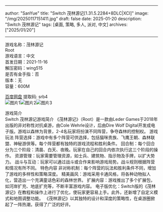 
---
author: "SanYue"
title: "Switch 茂林源记[1.31.5.2284+8DLC|XCI]"
image: "/img/20250117151411.jpg"
draft: false
date: 2025-01-20
description: "Switch 茂林源记"
tags: [桌面, 策略, 多人, 派对, 中文]
archives: ["2025/01/20"]

---

游戏名称：茂林源记   
Root    
游戏语言：中文  
首发日期：2021-11-16  
解压密码：wing515  
是否有金手指：否  
版本：无   
容量：600M

[百度网盘](https://pan.baidu.com/s/16EeXMFdw150OWMaE14RY3Q) 提取码: srb4  
![图片1](/img/scgb7z.jpg)![图片2](/img/scgb82.jpg)![图片3](/img/scgb84.jpg)  

游戏简介  
Switch 茂林源记游戏简介
《茂林源记》（Root）是一款由Leder Games于2018年出版的非对称性对抗桌游，由Cole Wehrle设计，后由Dire Wolf Digital开发成电子版。游戏以森林为背景，2-4名玩家将扮演不同阵营，争夺森林的控制权。
游戏玩法
阵营选择：游戏中有多个阵营可供选择，包括猫咪贵族、飞鹰王朝、森林联盟、神秘游侠等。每个阵营都有独特的游戏流程和胜利条件。
回合制：每个回合分为三个阶段：清晨、白天、夜晚。玩家在自己的回合内依次执行这三个阶段的操作。
资源管理：玩家需要管理资源，如士兵、建筑物、指示物及手牌，以扩大势力。
战斗与互动：玩家可以通过战斗或合作来影响游戏局势。战斗规则根据阵营和情况有所不同。
特色内容
非对称机制：每个阵营的玩法和胜利条件不同，增加了游戏的多样性和策略深度。
精美画风：游戏采用卡通风格，将各种动物拟人化，营造出一个充满童话色彩的森林世界。
扩展内容：游戏推出了多个扩展包，如河岸扩充、地底扩充等，不断丰富游戏内容。
电子版优化：Switch版的《茂林源记》在教程和操作上进行了优化，使玩家更容易上手。此外，还新增了自定义模式和地图调整功能。
《茂林源记》以其独特的设计和深度的策略性，在桌游圈掀起了一阵热潮，获得了广泛的好评。
